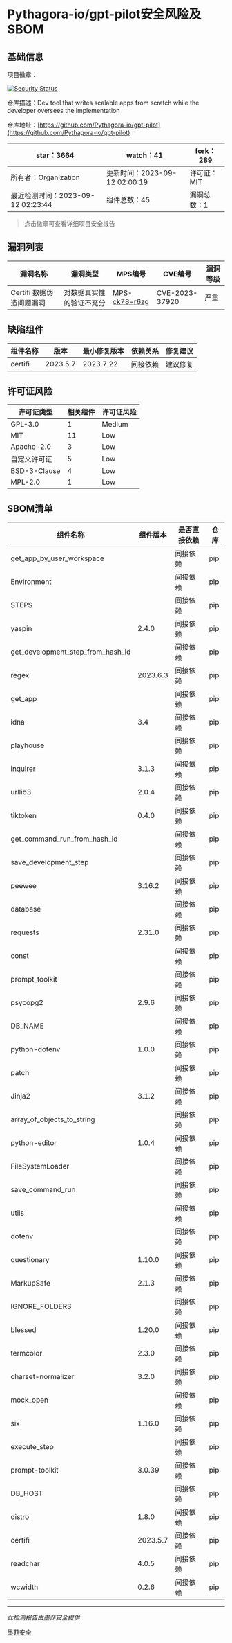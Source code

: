 # Pythagora-io/gpt-pilot安全风险及SBOM

## 基础信息

项目徽章：

[![Security Status](https://www.murphysec.com/platform3/v31/badge/1701300453480464384.svg)](https://www.murphysec.com/console/report/1694777088312504320/1701300453480464384)

仓库描述：Dev tool that writes scalable apps from scratch while the developer oversees the implementation

仓库地址：[https://github.com/Pythagora-io/gpt-pilot](https://github.com/Pythagora-io/gpt-pilot)

| star：3664 | watch：41 | fork：289 |
| ----------- | -------------- | ------------ |
| 所有者：Organization | 更新时间：2023-09-12 02:00:19 | 许可证：MIT |
| 最近检测时间：2023-09-12 02:23:44 | 组件总数：45 | 漏洞总数：1 |

> 点击徽章可查看详细项目安全报告



## 漏洞列表

| 漏洞名称 | 漏洞类型 | MPS编号 | CVE编号 | 漏洞等级 |
| ------- | ------ | ------- | ------ | ----- |
|Certifi 数据伪造问题漏洞|对数据真实性的验证不充分|[MPS-ck78-r6zg](https://www.oscs1024.com/hd/MPS-ck78-r6zg)|CVE-2023-37920|严重|




## 缺陷组件

| 组件名称 | 版本 | 最小修复版本 | 依赖关系 | 修复建议 |
| -------- | ---- | ------------ | -------- | -------- |
|certifi|2023.5.7|2023.7.22|间接依赖|建议修复|C:1|H:0|M:0|L:0|




## 许可证风险

| 许可证类型 | 相关组件 | 许可证风险 |
| ---------- | -------- | ---------- |
|GPL-3.0|1|Medium|
|MIT|11|Low|
|Apache-2.0|3|Low|
|自定义许可证|5|Low|
|BSD-3-Clause|4|Low|
|MPL-2.0|1|Low|




## SBOM清单

| 组件名称 | 组件版本 | 是否直接依赖 | 仓库 |
| -------- | -------- | ------------ | ---- |
|get_app_by_user_workspace||间接依赖|pip|
|Environment||间接依赖|pip|
|STEPS||间接依赖|pip|
|yaspin|2.4.0|间接依赖|pip|
|get_development_step_from_hash_id||间接依赖|pip|
|regex|2023.6.3|间接依赖|pip|
|get_app||间接依赖|pip|
|idna|3.4|间接依赖|pip|
|playhouse||间接依赖|pip|
|inquirer|3.1.3|间接依赖|pip|
|urllib3|2.0.4|间接依赖|pip|
|tiktoken|0.4.0|间接依赖|pip|
|get_command_run_from_hash_id||间接依赖|pip|
|save_development_step||间接依赖|pip|
|peewee|3.16.2|间接依赖|pip|
|database||间接依赖|pip|
|requests|2.31.0|间接依赖|pip|
|const||间接依赖|pip|
|prompt_toolkit||间接依赖|pip|
|psycopg2|2.9.6|间接依赖|pip|
|DB_NAME||间接依赖|pip|
|python-dotenv|1.0.0|间接依赖|pip|
|patch||间接依赖|pip|
|Jinja2|3.1.2|间接依赖|pip|
|array_of_objects_to_string||间接依赖|pip|
|python-editor|1.0.4|间接依赖|pip|
|FileSystemLoader||间接依赖|pip|
|save_command_run||间接依赖|pip|
|utils||间接依赖|pip|
|dotenv||间接依赖|pip|
|questionary|1.10.0|间接依赖|pip|
|MarkupSafe|2.1.3|间接依赖|pip|
|IGNORE_FOLDERS||间接依赖|pip|
|blessed|1.20.0|间接依赖|pip|
|termcolor|2.3.0|间接依赖|pip|
|charset-normalizer|3.2.0|间接依赖|pip|
|mock_open||间接依赖|pip|
|six|1.16.0|间接依赖|pip|
|execute_step||间接依赖|pip|
|prompt-toolkit|3.0.39|间接依赖|pip|
|DB_HOST||间接依赖|pip|
|distro|1.8.0|间接依赖|pip|
|certifi|2023.5.7|间接依赖|pip|
|readchar|4.0.5|间接依赖|pip|
|wcwidth|0.2.6|间接依赖|pip|


------

*此检测报告由墨菲安全提供*

[墨菲安全](www.murphysec.com)
